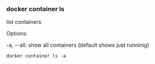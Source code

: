 ### docker container ls
list containers

Options:

-a, --all: show all containers (default shows just runninig)

```
docker container ls -a
```